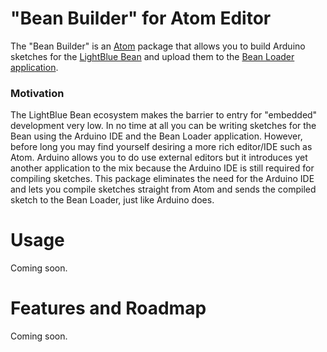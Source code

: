 # "Bean Builder" for Atom Editor

The "Bean Builder" is an [Atom](https://atom.io/) package that allows you to build Arduino sketches for the [LightBlue Bean](https://punchthrough.com/bean/) and upload them to the [Bean Loader application](https://punchthrough.com/bean/guides/getting-started/os-x/).

### Motivation

The LightBlue Bean ecosystem makes the barrier to entry for "embedded" development very low. In no time at all you can be writing sketches for the Bean using the Arduino IDE and the Bean Loader application. However, before long you may find yourself desiring a more rich editor/IDE such as Atom. Arduino allows you to do use external editors but it introduces yet another application to the mix because the Arduino IDE is still required for compiling sketches. This package eliminates the need for the Arduino IDE and lets you compile sketches straight from Atom and sends the compiled sketch to the Bean Loader, just like Arduino does.

# Usage

Coming soon.

# Features and Roadmap

Coming soon.

